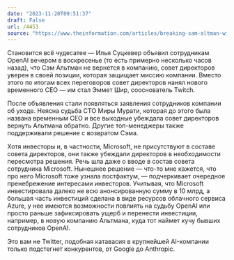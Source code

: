 ```yaml
---
date: "2023-11-20T09:51:37"
draft: False
url: /4453
source: "https://www.theinformation.com/articles/breaking-sam-altman-will-not-return-as-ceo-of-openai?rc=ukjmk2"
---
```


Становится всё чудесатее — Илья Суцкевер объявил сотрудникам OpenAI вечером в воскресенье (то есть примерно несколько часов назад), что Сэм Альтман не вернется в компанию, совет директоров уверен в своей позиции, которая защищает миссию компании. Вместо этого по итогам всех переговоров совет директоров нанял нового временного CEO — им стал Эммет Шир, сооснователь Twitch.

После объявления стали появляться заявления сотрудников компании об уходе. Неясна судьба CTO Миры Мурати, которая до этого была названа временным CEO и все выходные убеждала совет директоров вернуть Альтмана обратно. Другие топ-менеджеры также поддерживали решение с возвратом Сэма. 

Хотя инвесторы и, в частности, Microsoft, не присутствуют в составе совета директоров, они также убеждали директоров в необходимости пересмотра решения. Речь шла даже о вводе в состав совета сотрудника Microsoft. Нынешнее решение — что-то мне кажется, что про него Microsoft тоже узнала постфактум, — подчеркивает очередное пренебрежение интересами инвесторов. Учитывая, что Microsoft инвестировала далеко не всю анонсированную сумму в 10 млрд, а большая часть инвестиций сделана в виде ресурсов облачного сервиса Azure, у нее имеются возможности повлиять на судьбу OpenAI или просто раньше зафиксировать ущерб и перенести инвестиции, например, в новую компанию Альтмана, куда тот наймет кучу бывших сотрудников OpenAI.

Это вам не Twitter, подобная катавасия в крупнейшей AI-компании только подстегнет конкурентов, от Google до Anthropic.
